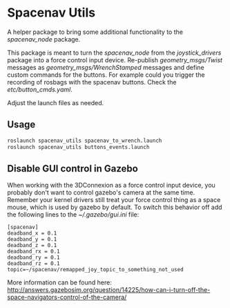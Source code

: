 # Spacenav Utils
A helper package to bring some additional functionality to the *spacenav_node* package.

This package is meant to turn the *spacenav_node* from the *joystick_drivers* package into a force control input device.
Re-publish *geometry_msgs/Twist* messages
as *geometry_msgs/WrenchStamped* messages and define custom commands for the buttons.
For example could you trigger the recording of rosbags with the spacenav buttons. Check the *etc/button_cmds.yaml*.

Adjust the launch files as needed.

## Usage
```bash
roslaunch spacenav_utils spacenav_to_wrench.launch
roslaunch spacenav_utils buttons_events.launch
```
## Disable GUI control in Gazebo
When working with the 3DConnexion as a force control input device, you probably don't want to control gazebo's camera at the same time. Remember your kernel drivers still treat your force control thing as a space mouse, which is used by gazebo by default. To switch this behavior off add the following lines to the *~/.gazebo/gui.ini* file:
```
[spacenav]
deadband_x = 0.1
deadband_y = 0.1
deadband_z = 0.1
deadband_rx = 0.1
deadband_ry = 0.1
deadband_rz = 0.1
topic=~/spacenav/remapped_joy_topic_to_something_not_used
```
More information can be found here:
  http://answers.gazebosim.org/question/14225/how-can-i-turn-off-the-space-navigators-control-of-the-camera/
